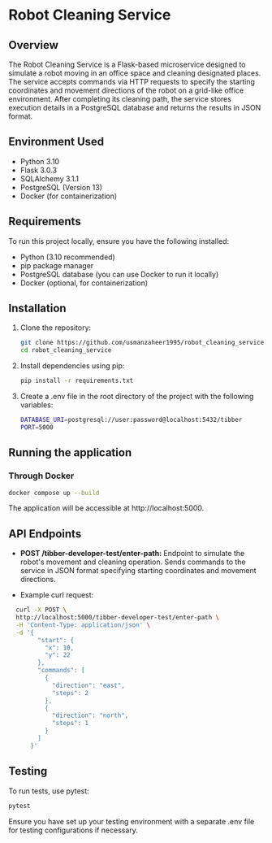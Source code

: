 # Robot Cleaning Service

## Overview

The Robot Cleaning Service is a Flask-based microservice designed to simulate a robot moving in an office space and cleaning designated places. The service accepts commands via HTTP requests to specify the starting coordinates and movement directions of the robot on a grid-like office environment. After completing its cleaning path, the service stores execution details in a PostgreSQL database and returns the results in JSON format.

## Environment Used

- Python 3.10
- Flask 3.0.3
- SQLAlchemy 3.1.1
- PostgreSQL (Version 13)
- Docker (for containerization)

## Requirements

To run this project locally, ensure you have the following installed:

- Python (3.10 recommended)
- pip package manager
- PostgreSQL database (you can use Docker to run it locally)
- Docker (optional, for containerization)

## Installation

1. Clone the repository:

   ```bash
   git clone https://github.com/usmanzaheer1995/robot_cleaning_service.git
   cd robot_cleaning_service
   
2. Install dependencies using pip:
    ```bash
   pip install -r requirements.txt

3. Create a .env file in the root directory of the project with the following variables:
    ```bash
   DATABASE_URI=postgresql://user:password@localhost:5432/tibber
   PORT=5000

## Running the application

### Through Docker
```bash
docker compose up --build
```

The application will be accessible at http://localhost:5000.


## API Endpoints
- <strong>POST /tibber-developer-test/enter-path:</strong> Endpoint to simulate the robot's movement and cleaning operation. Sends commands to the service in JSON format specifying starting coordinates and movement directions.


- Example curl request:
    
```bash
  curl -X POST \
  http://localhost:5000/tibber-developer-test/enter-path \
  -H 'Content-Type: application/json' \
  -d '{
        "start": {
          "x": 10,
          "y": 22
        },
        "commands": [
          {
            "direction": "east",
            "steps": 2
          },
          {
            "direction": "north",
            "steps": 1
          }
        ]
      }'
 ```

## Testing
To run tests, use pytest:
```bash
pytest
```
Ensure you have set up your testing environment with a separate .env file for testing configurations if necessary.
